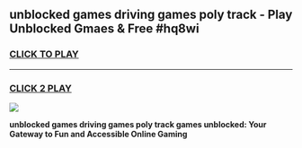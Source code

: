 
## unblocked games driving games poly track - Play Unblocked Gmaes & Free #hq8wi
<h3>
<a href="https://news.freeplayer.one?title=unblocked_games_driving_games_poly_track&ref=03M">CLICK TO PLAY</a></h3>
<hr>

<h3>
<a href="https://news.freeplayer.one?title=unblocked_games_driving_games_poly_track&ref=03M">CLICK 2 PLAY</a>
  
</h3>

<a href="https://news.freeplayer.one?title=unblocked_games_driving_games_poly_track&ref=03M"><img src="https://clearcache.store/games.png"></a>


**unblocked games driving games poly track games unblocked: Your Gateway to Fun and Accessible Online Gaming**

